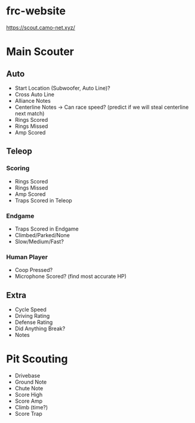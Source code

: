 # frc-website

https://scout.camo-net.xyz/

# Main Scouter
## Auto
- Start Location (Subwoofer, Auto Line)?
- Cross Auto Line
- Alliance Notes
- Centerline Notes -> Can race speed? (predict if we will steal centerline next match)
- Rings Scored
- Rings Missed
- Amp Scored

## Teleop

### Scoring
- Rings Scored
- Rings Missed
- Amp Scored
- Traps Scored in Teleop

### Endgame
- Traps Scored in Endgame
- Climbed/Parked/None
- Slow/Medium/Fast?

### Human Player
- Coop Pressed?
- Microphone Scored? (find most accurate HP)

## Extra
- Cycle Speed
- Driving Rating
- Defense Rating
- Did Anything Break?
- Notes

# Pit Scouting

- Drivebase
- Ground Note
- Chute Note
- Score High
- Score Amp
- Climb (time?)
- Score Trap
